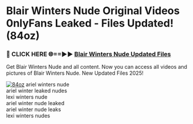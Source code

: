 # Blair Winters Nude Original Videos 0nlyFans Leaked - Files Updated! (84oz)

<h3>🔴 CLICK HERE 🌐==►► <a href="https://tinyurl.com/yrmya6cz" rel="nofollow">Blair Winters Nude Updated Files</a></h3>

Get Blair Winters Nude and all content. Now you can access all videos and pictures of Blair Winters Nude. New Updated Files 2025!

[![84oz](https://i.imgur.com/FMdXYCs.gif)](https://tinyurl.com/yrmya6cz)
ariel winters nude<br>
ariel winter leaked nudes<br>
lexi winters nude<br>
ariel winter nude leaked<br>
ariel winter nude leaks<br>
lexi winters nudes